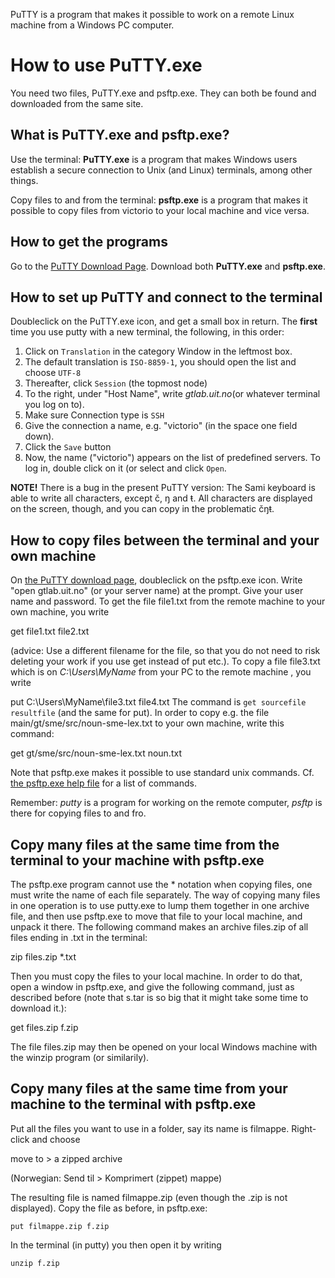 PuTTY is a program that makes it possible to work on a remote Linux
machine from a Windows PC computer.

# How to use PuTTY.exe

You need two files, PuTTY.exe and psftp.exe. They can both be found and
downloaded from the same site.

## What is PuTTY.exe and psftp.exe?

Use the terminal: **PuTTY.exe** is a program that makes Windows users
establish a secure connection to Unix (and Linux) terminals, among other
things.

Copy files to and from the terminal: **psftp.exe** is a program that
makes it possible to copy files from victorio to your local machine and
vice versa.

## How to get the programs

Go to the [PuTTY Download
Page](http://www.chiark.greenend.org.uk/~sgtatham/putty/download.html).
Download both **PuTTY.exe** and **psftp.exe**.

## How to set up PuTTY and connect to the terminal

Doubleclick on the PuTTY.exe icon, and get a small box in return. The
**first** time you use putty with a new terminal, the following, in this
order:

1.  Click on `Translation` in the category Window in the leftmost box.
2.  The default translation is `ISO-8859-1`, you should open the list
    and choose `UTF-8`
3.  Thereafter, click `Session` (the topmost node)
4.  To the right, under "Host Name", write _gtlab.uit.no_(or whatever
    terminal you log on to).
5.  Make sure Connection type is `SSH`
6.  Give the connection a name, e.g. "victorio" (in the space one field
    down).
7.  Click the `Save` button
8.  Now, the name ("victorio") appears on the list of predefined
    servers. To log in, double click on it (or select and click `Open`.

**NOTE!** There is a bug in the present PuTTY version: The Sami keyboard
is able to write all characters, except č, ŋ and ŧ. All characters are
displayed on the screen, though, and you can copy in the problematic
čŋŧ.

## How to copy files between the terminal and your own machine

On [the PuTTY download
page](http://www.chiark.greenend.org.uk/~sgtatham/putty/download.html),
doubleclick on the psftp.exe icon. Write "open gtlab.uit.no" (or your
server name) at the prompt. Give your user name and password. To get the
file file1.txt from the remote machine to your own machine, you write

get file1.txt file2.txt

(advice: Use a different filename for the file, so that you do not need
to risk deleting your work if you use get instead of put etc.). To copy
a file file3.txt which is on _C:\\Users\\MyName_ from your PC to the
remote machine , you write

put C:\\Users\\MyName\\file3.txt file4.txt The command is
`get sourcefile resultfile` (and the same for put). In order to copy
e.g. the file main/gt/sme/src/noun-sme-lex.txt to your own machine,
write this command:

get gt/sme/src/noun-sme-lex.txt noun.txt

Note that psftp.exe makes it possible to use standard unix commands. Cf.
[the psftp.exe help
file](http://the.earth.li/~sgtatham/putty/0.52/htmldoc/Chapter6.html)
for a list of commands.

Remember: _putty_ is a program for working on the remote computer,
_psftp_ is there for copying files to and fro.

## Copy many files at the same time from the terminal to your machine with psftp.exe

The psftp.exe program cannot use the \* notation when copying files, one
must write the name of each file separately. The way of copying many
files in one operation is to use putty.exe to lump them together in one
archive file, and then use psftp.exe to move that file to your local
machine, and unpack it there. The following command makes an archive
files.zip of all files ending in .txt in the terminal:

zip files.zip \*.txt

Then you must copy the files to your local machine. In order to do that,
open a window in psftp.exe, and give the following command, just as
described before (note that s.tar is so big that it might take some time
to download it.):

get files.zip f.zip

The file files.zip may then be opened on your local Windows machine with
the winzip program (or similarily).

## Copy many files at the same time from your machine to the terminal with psftp.exe

Put all the files you want to use in a folder, say its name is filmappe.
Right-click and choose

move to &gt; a zipped archive

(Norwegian: Send til &gt; Komprimert (zippet) mappe)

The resulting file is named filmappe.zip (even though the .zip is not
displayed). Copy the file as before, in psftp.exe:

`put filmappe.zip f.zip`

In the terminal (in putty) you then open it by writing

`unzip f.zip`
